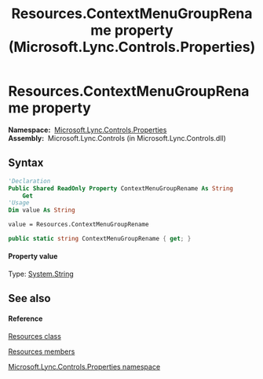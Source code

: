﻿---
title: Resources.ContextMenuGroupRename property  (Microsoft.Lync.Controls.Properties)
TOCTitle: 'ContextMenuGroupRename property '
ms:assetid: P:Microsoft.Lync.Controls.Properties.Resources.ContextMenuGroupRename_DI_3_UC_OCS14MrefLyncWPF
ms:mtpsurl: https://msdn.microsoft.com/en-us/library/microsoft.lync.controls.properties.resources.contextmenugrouprename_di_3_uc_ocs14mreflyncwpf(v=office.15)
ms:contentKeyID: 48597113
ms.date: 07/28/2014
mtps_version: v=office.15
f1_keywords:
- Microsoft.Lync.Controls.Properties.Resources.ContextMenuGroupRename
dev_langs:
- CSharp
- JScript
- VB
- other
---

# Resources.ContextMenuGroupRename property

**Namespace:**  [Microsoft.Lync.Controls.Properties](microsoft-lync-controls-properties-namespace_1.md)  
**Assembly:**  Microsoft.Lync.Controls (in Microsoft.Lync.Controls.dll)

## Syntax

``` vb
'Declaration
Public Shared ReadOnly Property ContextMenuGroupRename As String
    Get
'Usage
Dim value As String

value = Resources.ContextMenuGroupRename
```

``` csharp
public static string ContextMenuGroupRename { get; }
```

#### Property value

Type: [System.String](http://msdn2.microsoft.com/en-us/library/s1wwdcbf)  

## See also

#### Reference

[Resources class](resources-class-microsoft-lync-controls-properties_1.md)

[Resources members](resources-members-microsoft-lync-controls-properties_1.md)

[Microsoft.Lync.Controls.Properties namespace](microsoft-lync-controls-properties-namespace_1.md)

